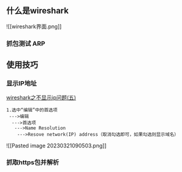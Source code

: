
## 什么是wireshark
![[wireshark界面.png]]

### 抓包测试 ARP





## 使用技巧
### 显示IP地址
[wireshark之不显示ip问题(五)](https://blog.csdn.net/u010164190/article/details/117964725)
```
1.选中“编辑”中的首选项
 --->编辑
  --->首选项
   --->Name Resolution
    --->Resove network(IP) address（取消勾选即可，如果勾选则显示域名）
```
![[Pasted image 20230321090503.png]]

### 抓取https包并解析
